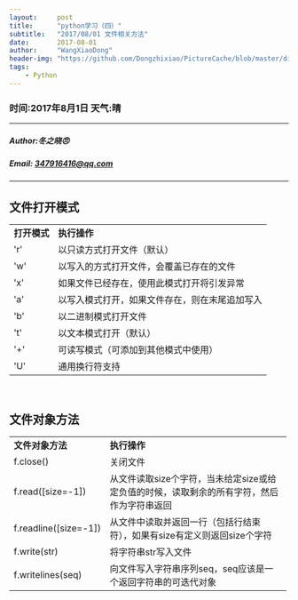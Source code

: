 ```yaml
---
layout:     post
title:      "python学习（四）"
subtitle:   "2017/08/01 文件相关方法"
date:       2017-08-01
author:     "WangXiaoDong"
header-img: "https://github.com/Dongzhixiao/PictureCache/blob/master/diaryPic/20170729.jpg?raw=true"
tags:
    - Python
---
```


### 时间:2017年8月1日 天气:晴
-----
#####   Author:冬之晓:angry:
#####   Email: 347916416@qq.com
----------

## 文件打开模式
<table cellspacing="0" class="t_table" style="width:500px"><tr><td><strong> 打开模式</strong></td><td><strong> 执行操作</strong></td></tr><tr><td> 'r'</td><td> 以只读方式打开文件（默认）</td></tr><tr><td> 'w'</td><td> 以写入的方式打开文件，会覆盖已存在的文件</td></tr><tr><td> 'x'</td><td> 如果文件已经存在，使用此模式打开将引发异常</td></tr><tr><td> 'a'</td><td> 以写入模式打开，如果文件存在，则在末尾追加写入</td></tr><tr><td> 'b'</td><td> 以二进制模式打开文件</td></tr><tr><td> 't'</td><td> 以文本模式打开（默认）</td></tr><tr><td> '+'</td><td> 可读写模式（可添加到其他模式中使用）</td></tr><tr><td> 'U'</td><td> 通用换行符支持</td></tr></table><br />

## 文件对象方法
<table cellspacing="0" class="t_table" style="width:500px"><tr><td><strong> 文件对象方法</strong></td><td><strong> 执行操作</strong></td></tr><tr><td> f.close()</td><td> 关闭文件</td></tr><tr><td> f.read([size=-1])</td><td> 从文件读取size个字符，当未给定size或给定负值的时候，读取剩余的所有字符，然后作为字符串返回</td></tr><tr><td> f.readline([size=-1])</td><td>从文件中读取并返回一行（包括行结束符），如果有size有定义则返回size个字符</td></tr><tr><td> f.write(str)</td><td> 将字符串str写入文件</td></tr><tr><td> f.writelines(seq)</td><td> 向文件写入字符串序列seq，seq应该是一个返回字符串的可迭代对象<br />

